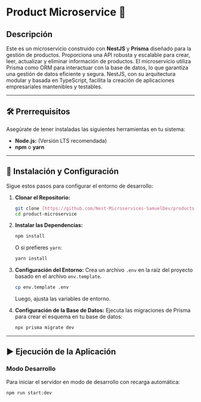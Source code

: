 # Product Microservice 🚀

## Descripción

Este es un microservicio construido con **NestJS** y **Prisma** diseñado para la gestión de productos. Proporciona una API robusta y escalable para crear, leer, actualizar y eliminar información de productos. El microservicio utiliza Prisma como ORM para interactuar con la base de datos, lo que garantiza una gestión de datos eficiente y segura. NestJS, con su arquitectura modular y basada en TypeScript, facilita la creación de aplicaciones empresariales mantenibles y testables.

---

## 🛠️ Prerrequisitos

Asegúrate de tener instaladas las siguientes herramientas en tu sistema:

* **Node.js:** (Versión LTS recomendada)
* **npm** o **yarn**

---

## 🚀 Instalación y Configuración

Sigue estos pasos para configurar el entorno de desarrollo:

1.  **Clonar el Repositorio:**
    ```bash
    git clone [https://github.com/Nest-Microservices-SamuelDev/products-microservice.git](https://github.com/Nest-Microservices-SamuelDev/products-microservice.git)
    cd product-microservice
    ```

2.  **Instalar las Dependencias:**
    ```bash
    npm install
    ```
    O si prefieres `yarn`:
    ```bash
    yarn install
    ```

3.  **Configuración del Entorno:**
    Crea un archivo `.env` en la raíz del proyecto basado en el archivo `env.template`.
    ```bash
    cp env.template .env
    ```
    Luego, ajusta las variables de entorno.

4.  **Configuración de la Base de Datos:**
    Ejecuta las migraciones de Prisma para crear el esquema en tu base de datos:
    ```bash
    npx prisma migrate dev
    ```

---

## ▶️ Ejecución de la Aplicación

### Modo Desarrollo
Para iniciar el servidor en modo de desarrollo con recarga automática:
```bash
npm run start:dev